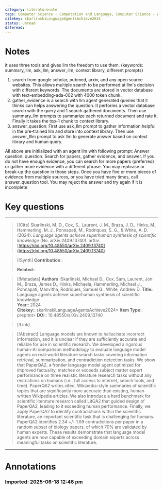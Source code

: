```yaml
---
category: literaturenote
tags: Computer Science - Computation and Language, Computer Science - Artificial Intelligence, Computer Science - Information Retrieval, Physics - Physics and Society
citekey: skarlinskiLanguageAgentsAchieve2024
status: unread
dateread:
---
```

# Notes


it uses three tools and gives llm the freedom to use them. (keywords: summary_llm, ask_llm, answer_llm, context library, different prompts)
1. search from google scholar, pubmed, arxiv, and any open source websites. This allows multiple search to be performed at llm's decision with different keywords. The documents are stored in vector database with text-embedding-ada-002 with 4000 token chunk.
2. gather_evidence is a search with llm agent generated queries that it thinks can helps answering the question. It performs a vector database search with the query and 1.search gathered documents. Then use summary_llm prompts to summarize each returned document and rate it. Finally it takes the top-1 chunk to context library. 
3. answer_question: First use ask_llm prompt to gather information helpful in the pre-trained llm and store into context library. Then use answer_lllm prompt to ask llm to generate answer based on context library and human query.

All above are initlialized with an agent llm with following prompt: 
Answer question: question. Search for papers, gather evidence, and answer. If you do not
have enough evidence, you can search for more papers (preferred) or gather more evidence
with a different phrase. You may rephrase or break-up the question in those steps. Once
you have five or more pieces of evidence from multiple sources, or you have tried many
times, call answer_question tool. You may reject the answer and try again if it is
incomplete.


# Key questions



---
> [!Cite]
> Skarlinski, M. D., Cox, S., Laurent, J. M., Braza, J. D., Hinks, M., Hammerling, M. J., Ponnapati, M., Rodriques, S. G., & White, A. D. (2024). _Language agents achieve superhuman synthesis of scientific knowledge_ (No. arXiv:2409.13740). arXiv. [https://doi.org/10.48550/arXiv.2409.13740](https://doi.org/10.48550/arXiv.2409.13740)

> [!Synth]
> **Contribution**::  
>   
> **Related**:: 

> [!Metadata]
> **Authors**::Skarlinski, Michael D., Cox, Sam, Laurent, Jon M., Braza, James D., Hinks, Michaela, Hammerling, Michael J., Ponnapati, Manvitha, Rodriques, Samuel G., White, Andrew D.
> **Title**:: Language agents achieve superhuman synthesis of scientific knowledge  
> **Year**:: 2024  
> **Citekey**:: skarlinskiLanguageAgentsAchieve2024> **Item Type**:: preprint> **DOI**:: 10.48550/arXiv.2409.13740

> [!Link]

> [!Abstract]
> Language models are known to hallucinate incorrect information, and it is unclear if they are sufficiently accurate and reliable for use in scientific research. We developed a rigorous human-AI comparison methodology to evaluate language model agents on real-world literature search tasks covering information retrieval, summarization, and contradiction detection tasks. We show that PaperQA2, a frontier language model agent optimized for improved factuality, matches or exceeds subject matter expert performance on three realistic literature research tasks without any restrictions on humans (i.e., full access to internet, search tools, and time). PaperQA2 writes cited, Wikipedia-style summaries of scientific topics that are significantly more accurate than existing, human-written Wikipedia articles. We also introduce a hard benchmark for scientific literature research called LitQA2 that guided design of PaperQA2, leading to it exceeding human performance. Finally, we apply PaperQA2 to identify contradictions within the scientific literature, an important scientific task that is challenging for humans. PaperQA2 identifies 2.34 +/- 1.99 contradictions per paper in a random subset of biology papers, of which 70% are validated by human experts. These results demonstrate that language model agents are now capable of exceeding domain experts across meaningful tasks on scientific literature.
---

# Annotations

### Imported: 2025-06-18 12:46 pm




